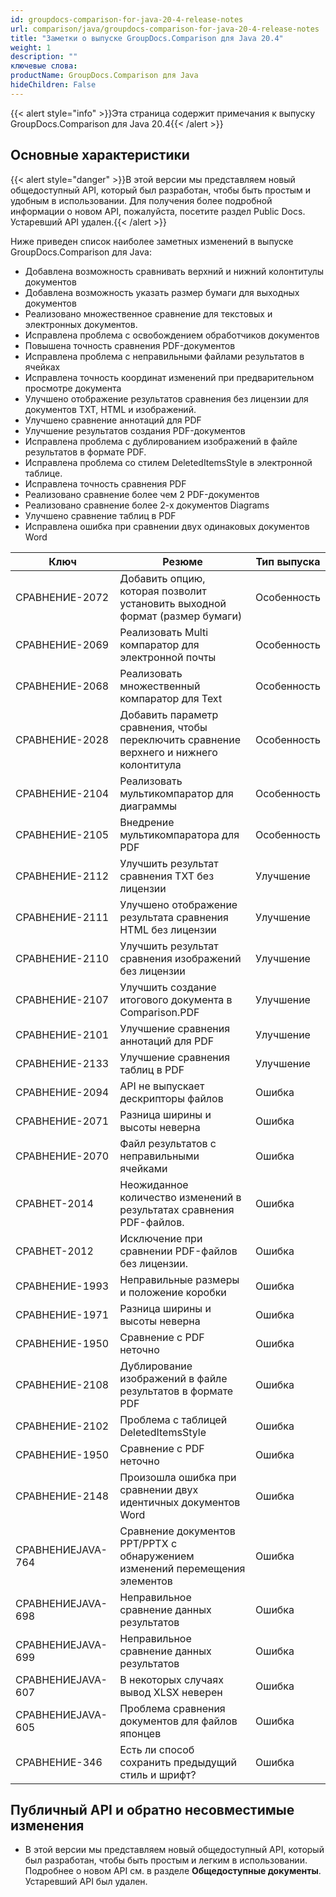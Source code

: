 ```yaml
---
id: groupdocs-comparison-for-java-20-4-release-notes
url: comparison/java/groupdocs-comparison-for-java-20-4-release-notes
title: "Заметки о выпуске GroupDocs.Comparison для Java 20.4"
weight: 1
description: ""
ключевые слова:
productName: GroupDocs.Comparison для Java
hideChildren: False
---
```

{{< alert style="info" >}}Эта страница содержит примечания к выпуску GroupDocs.Comparison для Java 20.4{{< /alert >}}

## Основные характеристики

{{< alert style="danger" >}}В этой версии мы представляем новый общедоступный API, который был разработан, чтобы быть простым и удобным в использовании. Для получения более подробной информации о новом API, пожалуйста, посетите раздел Public Docs. Устаревший API удален.{{< /alert >}}

Ниже приведен список наиболее заметных изменений в выпуске GroupDocs.Comparison для Java:

* Добавлена возможность сравнивать верхний и нижний колонтитулы документов
* Добавлена возможность указать размер бумаги для выходных документов
* Реализовано множественное сравнение для текстовых и электронных документов.
* Исправлена проблема с освобождением обработчиков документов
* Повышена точность сравнения PDF-документов
* Исправлена проблема с неправильными файлами результатов в ячейках
* Исправлена точность координат изменений при предварительном просмотре документа
* Улучшено отображение результатов сравнения без лицензии для документов TXT, HTML и изображений.
* Улучшено сравнение аннотаций для PDF
* Улучшение результатов создания PDF-документов
* Исправлена проблема с дублированием изображений в файле результатов в формате PDF.
* Исправлена проблема со стилем DeletedItemsStyle в электронной таблице.
* Исправлена точность сравнения PDF
* Реализовано сравнение более чем 2 PDF-документов
* Реализовано сравнение более 2-х документов Diagrams
* Улучшено сравнение таблиц в PDF
* Исправлена ошибка при сравнении двух одинаковых документов Word

| Ключ | Резюме | Тип выпуска |
| --- | --- | --- |
| СРАВНЕНИЕ-2072 | Добавить опцию, которая позволит установить выходной формат (размер бумаги) | Особенность |
| СРАВНЕНИЕ-2069 | Реализовать Multi компаратор для электронной почты | Особенность |
| СРАВНЕНИЕ-2068 | Реализовать множественный компаратор для Text | Особенность |
| СРАВНЕНИЕ-2028 | Добавить параметр сравнения, чтобы переключить сравнение верхнего и нижнего колонтитула | Особенность |
| СРАВНЕНИЕ-2104 | Реализовать мультикомпаратор для диаграммы | Особенность |
| СРАВНЕНИЕ-2105 | Внедрение мультикомпаратора для PDF | Особенность |
| СРАВНЕНИЕ-2112 | Улучшить результат сравнения TXT без лицензии | Улучшение |
| СРАВНЕНИЕ-2111 | Улучшено отображение результата сравнения HTML без лицензии | Улучшение |
| СРАВНЕНИЕ-2110 | Улучшить результат сравнения изображений без лицензии | Улучшение |
| СРАВНЕНИЕ-2107 | Улучшить создание итогового документа в Comparison.PDF | Улучшение |
| СРАВНЕНИЕ-2101 | Улучшение сравнения аннотаций для PDF | Улучшение |
| СРАВНЕНИЕ-2133 | Улучшение сравнения таблиц в PDF | Улучшение |
| СРАВНЕНИЕ-2094 | API не выпускает дескрипторы файлов | Ошибка |
| СРАВНЕНИЕ-2071 | Разница ширины и высоты неверна | Ошибка |
| СРАВНЕНИЕ-2070 | Файл результатов с неправильными ячейками | Ошибка |
| СРАВНЕТ-2014 | Неожиданное количество изменений в результатах сравнения PDF-файлов. | Ошибка |
| СРАВНЕТ-2012 | Исключение при сравнении PDF-файлов без лицензии. | Ошибка |
| СРАВНЕНИЕ-1993 | Неправильные размеры и положение коробки | Ошибка |
| СРАВНЕНИЕ-1971 | Разница ширины и высоты неверна | Ошибка |
| СРАВНЕНИЕ-1950 | Сравнение с PDF неточно | Ошибка |
| СРАВНЕНИЕ-2108 | Дублирование изображений в файле результатов в формате PDF | Ошибка |
| СРАВНЕНИЕ-2102 | Проблема с таблицей DeletedItemsStyle | Ошибка |
| СРАВНЕНИЕ-1950 | Сравнение с PDF неточно | Ошибка |
| СРАВНЕНИЕ-2148 | Произошла ошибка при сравнении двух идентичных документов Word | Ошибка |
| СРАВНЕНИЕJAVA-764 | Сравнение документов PPT/PPTX с обнаружением изменений перемещения элементов | Ошибка |
| СРАВНЕНИЕJAVA-698 | Неправильное сравнение данных результатов | Ошибка |
| СРАВНЕНИЕJAVA-699 | Неправильное сравнение данных результатов | Ошибка |
| СРАВНЕНИЕJAVA-607 | В некоторых случаях вывод XLSX неверен | Ошибка |
| СРАВНЕНИЕJAVA-605 | Проблема сравнения документов для файлов японцев | Ошибка |
| СРАВНЕНИЕ-346 | Есть ли способ сохранить предыдущий стиль и шрифт? | Ошибка |

## Публичный API и обратно несовместимые изменения

* В этой версии мы представляем новый общедоступный API, который был разработан, чтобы быть простым и легким в использовании. Подробнее о новом API см. в разделе **Общедоступные документы**. Устаревший API был удален.

